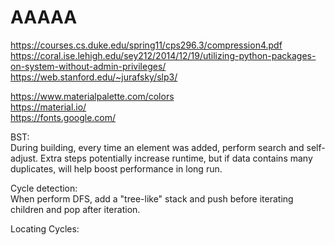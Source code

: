 # AAAAA


https://courses.cs.duke.edu/spring11/cps296.3/compression4.pdf     
https://coral.ise.lehigh.edu/sey212/2014/12/19/utilizing-python-packages-on-system-without-admin-privileges/     
https://web.stanford.edu/~jurafsky/slp3/      

https://www.materialpalette.com/colors    
https://material.io/     
https://fonts.google.com/     


BST:       
During building, every time an element was added, perform search and self-adjust. Extra steps potentially increase runtime, but if data contains many duplicates, will
help boost performance in long run.

Cycle detection:    
When perform DFS, add a "tree-like" stack and push before iterating children and pop after iteration. 

Locating Cycles:   

